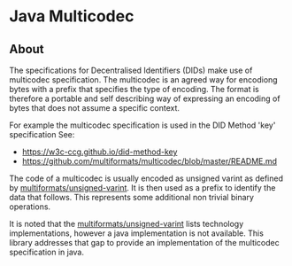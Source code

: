 # Java Multicodec

## About
The specifications for Decentralised Identifiers (DIDs) make use of multicodec specification.
The multicodec is an agreed way for encodiong bytes with a prefix that specifies the type of encoding. The format is therefore a portable and self describing way of expressing an encoding of bytes that does not assume a specific context. 

For example the multicodec specification is used in the DID Method 'key' specification
See:
 - https://w3c-ccg.github.io/did-method-key
 - https://github.com/multiformats/multicodec/blob/master/README.md

The code of a multicodec is usually encoded as unsigned varint as defined by [multiformats/unsigned-varint](https://github.com/multiformats/unsigned-varint). It is then used as a prefix to identify the data that follows.
This represents some additional non trivial binary operations. 

It is noted that the [multiformats/unsigned-varint](https://github.com/multiformats/unsigned-varint) lists technology implementations, however a java implementation is not available.
This library addresses that gap to provide an implementation of the multicodec specification in java.
